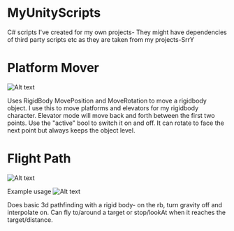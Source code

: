 # MyUnityScripts
C# scripts I've created for my own projects- They might have dependencies of third party scripts etc as they are taken
from my projects-SrrY

# Platform Mover
![Alt text](http://i.imgur.com/8xQVUPA.png)

Uses RigidBody MovePosition and MoveRotation to move a rigidbody object. I use this to move platforms and elevators for my
rigidbody character. Elevator mode will move back and forth between the first two points. Use the "active" bool to switch
it on and off. It can rotate to face the next point but always keeps the object level.

# Flight Path
![Alt text](http://i.imgur.com/bDDvLGg.png)

Example usage
![Alt text](https://fat.gfycat.com/UnknownBitterGuineapig.gif)

Does basic 3d pathfinding with a rigid body- on the rb, turn gravity off and interpolate on.
Can fly to/around a target or stop/lookAt when it reaches the target/distance.
